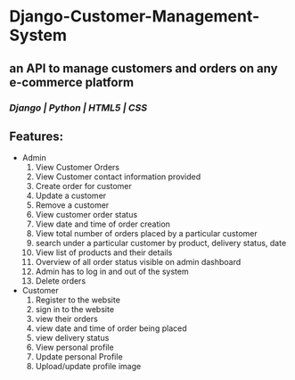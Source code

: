 # Django-Customer-Management-System
## an API to manage customers and orders on any e-commerce platform
### *Django | Python | HTML5 | CSS*

## Features: 
- Admin
  1. View Customer Orders
  2. View Customer contact information provided
  3. Create order for customer
  4. Update a customer
  5. Remove a customer
  6. View customer order status
  7. View date and time of order creation
  8. View total number of orders placed by a particular customer
  9. search under a particular customer by product, delivery status, date
  10. View list of products and their details
  11. Overview of all order status visible on admin dashboard
  12. Admin has to log in and out of the system
  13. Delete orders 
- Customer
  1. Register to the website
  2. sign in to the website
  3. view their orders 
  4. view date and time of order being placed
  5. view delivery status
  6. View personal profile
  7. Update personal Profile
  8. Upload/update profile image
